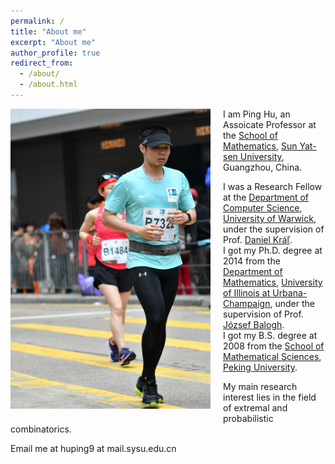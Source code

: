 ```yaml
---
permalink: /
title: "About me"
excerpt: "About me"
author_profile: true
redirect_from: 
  - /about/
  - /about.html
---
```



<img class="img-responsive" style="float: left; margin: 0px 20px 20px 0px;" src="/images/profile.jpg" width="320">I am Ping Hu, an Assoicate Professor at the [School of Mathematics][m1], [Sun Yat-sen University][sysu], Guangzhou, China.

I was a Research Fellow at the [Department of Computer Science][dcs], [University of Warwick][warwick], under the supervision of Prof. [Daniel Kráľ][dan].  
I got my Ph.D. degree at 2014 from the [Department of Mathematics][m2], [University of Illinois at Urbana-Champaign][uiuc], under the supervision of Prof. [József Balogh][jozsi].  
I got my B.S. degree at 2008 from the [School of Mathematical Sciences][m3], [Peking University][peking].

[m1]: http://math.sysu.edu.cn/
[m2]: https://math.illinois.edu/
[m3]: http://www.math.pku.edu.cn/
[sysu]: http://www.sysu.edu.cn/
[peking]: https://www.pku.edu.cn/
[dcs]: https://warwick.ac.uk/fac/sci/dcs/
[warwick]: https://warwick.ac.uk/
[jozsi]: https://faculty.math.illinois.edu/~jobal/
[uiuc]: https://illinois.edu/
[dan]: http://www.ucw.cz/~kral/index.html.en

My main research interest lies in the field of extremal and probabilistic combinatorics.

Email me at huping9 at mail.sysu.edu.cn